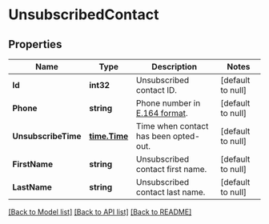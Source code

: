 # UnsubscribedContact

## Properties
Name | Type | Description | Notes
------------ | ------------- | ------------- | -------------
**Id** | **int32** | Unsubscribed contact ID. | [default to null]
**Phone** | **string** | Phone number in [E.164 format](https://en.wikipedia.org/wiki/E.164). | [default to null]
**UnsubscribeTime** | [**time.Time**](time.Time.md) | Time when contact has been opted-out. | [default to null]
**FirstName** | **string** | Unsubscribed contact first name. | [default to null]
**LastName** | **string** | Unsubscribed contact last name. | [default to null]

[[Back to Model list]](../README.md#documentation-for-models) [[Back to API list]](../README.md#documentation-for-api-endpoints) [[Back to README]](../README.md)


